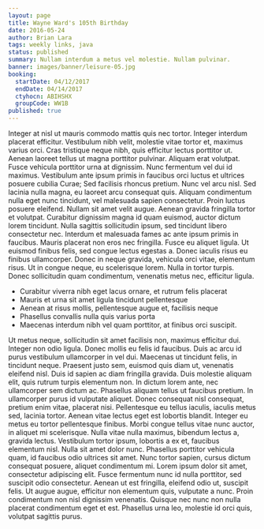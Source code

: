 ```yaml
---
layout: page
title: Wayne Ward's 105th Birthday
date: 2016-05-24
author: Brian Lara
tags: weekly links, java
status: published
summary: Nullam interdum a metus vel molestie. Nullam pulvinar.
banner: images/banner/leisure-05.jpg
booking:
  startDate: 04/12/2017
  endDate: 04/14/2017
  ctyhocn: ABIHSHX
  groupCode: WW1B
published: true
---
```

Integer at nisl ut mauris commodo mattis quis nec tortor. Integer interdum placerat efficitur. Vestibulum nibh velit, molestie vitae tortor et, maximus varius orci. Cras tristique neque nibh, quis efficitur lectus porttitor ut. Aenean laoreet tellus ut magna porttitor pulvinar. Aliquam erat volutpat. Fusce vehicula porttitor urna at dignissim. Nunc fermentum vel dui id maximus. Vestibulum ante ipsum primis in faucibus orci luctus et ultrices posuere cubilia Curae; Sed facilisis rhoncus pretium. Nunc vel arcu nisl.
Sed lacinia nulla magna, eu laoreet arcu consequat quis. Aliquam condimentum nulla eget nunc tincidunt, vel malesuada sapien consectetur. Proin luctus posuere eleifend. Nullam sit amet velit augue. Aenean gravida fringilla tortor et volutpat. Curabitur dignissim magna id quam euismod, auctor dictum lorem tincidunt. Nulla sagittis sollicitudin ipsum, sed tincidunt libero consectetur nec. Interdum et malesuada fames ac ante ipsum primis in faucibus. Mauris placerat non eros nec fringilla. Fusce eu aliquet ligula. Ut euismod finibus felis, sed congue lectus egestas a. Donec iaculis risus eu finibus ullamcorper. Donec in neque gravida, vehicula orci vitae, elementum risus. Ut in congue neque, eu scelerisque lorem. Nulla in tortor turpis. Donec sollicitudin quam condimentum, venenatis metus nec, efficitur ligula.

* Curabitur viverra nibh eget lacus ornare, et rutrum felis placerat
* Mauris et urna sit amet ligula tincidunt pellentesque
* Aenean at risus mollis, pellentesque augue et, facilisis neque
* Phasellus convallis nulla quis varius porta
* Maecenas interdum nibh vel quam porttitor, at finibus orci suscipit.

Ut metus neque, sollicitudin sit amet facilisis non, maximus efficitur dui. Integer non odio ligula. Donec mollis eu felis id faucibus. Duis ac arcu id purus vestibulum ullamcorper in vel dui. Maecenas ut tincidunt felis, in tincidunt neque. Praesent justo sem, euismod quis diam ut, venenatis eleifend nisl. Duis id sapien ac diam fringilla gravida. Duis molestie aliquam elit, quis rutrum turpis elementum non. In dictum lorem ante, nec ullamcorper sem dictum ac. Phasellus aliquam tellus ut faucibus pretium. In ullamcorper purus id vulputate aliquet. Donec consequat nisl consequat, pretium enim vitae, placerat nisi. Pellentesque eu tellus iaculis, iaculis metus sed, lacinia tortor. Aenean vitae lectus eget est lobortis blandit. Integer eu metus eu tortor pellentesque finibus.
Morbi congue tellus vitae nunc auctor, in aliquet mi scelerisque. Nulla vitae nulla maximus, bibendum lectus a, gravida lectus. Vestibulum tortor ipsum, lobortis a ex et, faucibus elementum nisl. Nulla sit amet dolor nunc. Phasellus porttitor vehicula quam, id faucibus odio ultrices sit amet. Nunc tortor sapien, cursus dictum consequat posuere, aliquet condimentum mi. Lorem ipsum dolor sit amet, consectetur adipiscing elit. Fusce fermentum nunc id nulla porttitor, sed suscipit odio consectetur. Aenean ut est fringilla, eleifend odio ut, suscipit felis. Ut augue augue, efficitur non elementum quis, vulputate a nunc. Proin condimentum non nisl dignissim venenatis. Quisque nec nunc non nulla placerat condimentum eget et est. Phasellus urna leo, molestie id orci quis, volutpat sagittis purus.
